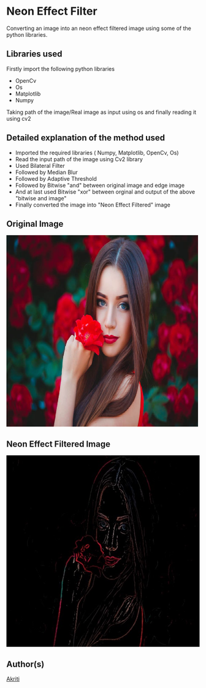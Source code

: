 # Neon Effect Filter

Converting an image into an neon effect filtered image using some of the python libraries.

## Libraries used

Firstly import the following python libraries

- OpenCv
- Os
- Matplotlib
- Numpy

Taking path of the image/Real image as input using os and finally reading it using cv2

## Detailed explanation of the method used

- Imported the required libraries ( Numpy, Matplotlib, OpenCv, Os)
- Read the input path of the image using Cv2 library
- Used Bilateral Filter
- Followed by Median Blur
- Followed by Adaptive Threshold
- Followed by Bitwise "and" between original image and edge image
- And at last used Bitwise "xor" between orginal and output of the above "bitwise and image"
- Finally converted the image into "Neon Effect Filtered" image

## Original Image

<img src="Image/image_.jpg" height="500px">

## Neon Effect Filtered Image

<img src="Image/(Neon Effect Filter)image_.jpg" height="500px">

## Author(s)

[Akriti](https://github.com/A-kriti)
